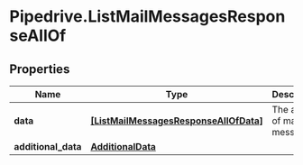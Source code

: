 # Pipedrive.ListMailMessagesResponseAllOf

## Properties

Name | Type | Description | Notes
------------ | ------------- | ------------- | -------------
**data** | [**[ListMailMessagesResponseAllOfData]**](ListMailMessagesResponseAllOfData.md) | The array of mail messages | [optional] 
**additional_data** | [**AdditionalData**](AdditionalData.md) |  | [optional] 


